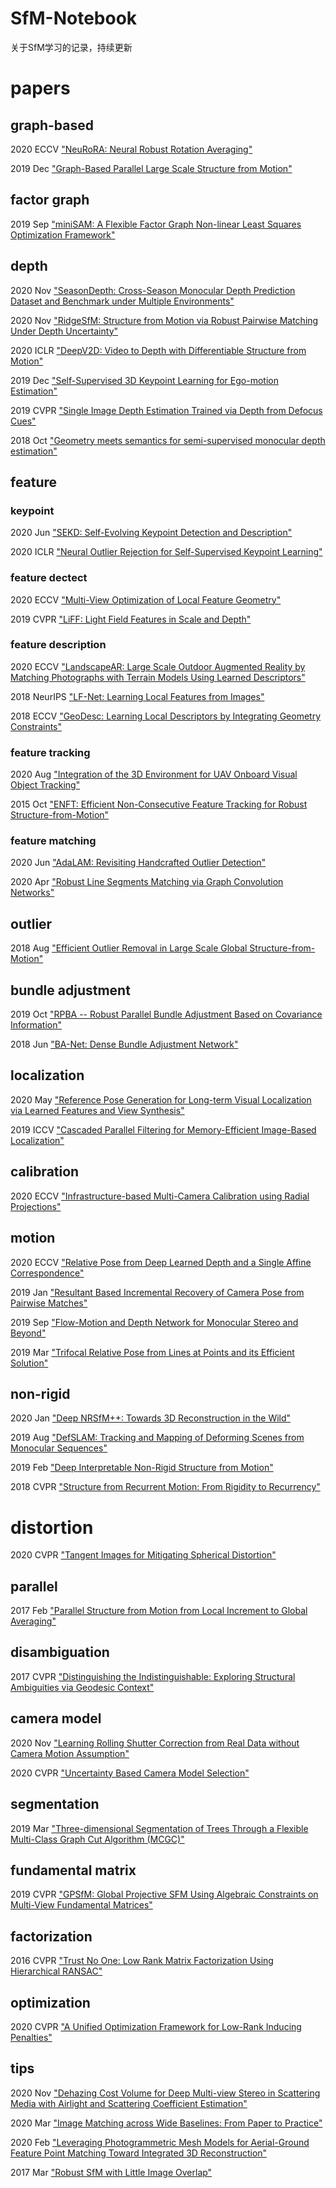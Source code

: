 # SfM-Notebook
关于SfM学习的记录，持续更新

# papers
## graph-based
2020 ECCV
["NeuRoRA: Neural Robust Rotation Averaging"](https://www.ecva.net/papers/eccv_2020/papers_ECCV/papers/123690137.pdf)

2019 Dec 
["Graph-Based Parallel Large Scale Structure from Motion"](https://arxiv.org/pdf/1912.10659v2.pdf)

## factor graph
2019 Sep 
["miniSAM: A Flexible Factor Graph Non-linear Least Squares Optimization Framework"](https://arxiv.org/pdf/1909.00903v1.pdf)

## depth
2020 Nov
["SeasonDepth: Cross-Season Monocular Depth Prediction Dataset and Benchmark under Multiple Environments"](https://arxiv.org/pdf/2011.04408v1.pdf)

2020 Nov
["RidgeSfM: Structure from Motion via Robust Pairwise Matching Under Depth Uncertainty"](https://arxiv.org/pdf/2011.10359v1.pdf)

2020 ICLR
["DeepV2D: Video to Depth with Differentiable Structure from Motion"](https://openreview.net/pdf?id=HJeO7RNKPr)

2019 Dec
["Self-Supervised 3D Keypoint Learning for Ego-motion Estimation"](https://arxiv.org/pdf/1912.03426v3.pdf)

2019 CVPR
["Single Image Depth Estimation Trained via Depth from Defocus Cues"](http://openaccess.thecvf.com/content_CVPR_2019/papers/Gur_Single_Image_Depth_Estimation_Trained_via_Depth_From_Defocus_Cues_CVPR_2019_paper.pdf)

2018 Oct
["Geometry meets semantics for semi-supervised monocular depth estimation"](https://arxiv.org/pdf/1810.04093v2.pdf)

## feature
### keypoint
2020 Jun
["SEKD: Self-Evolving Keypoint Detection and Description"](https://arxiv.org/pdf/2006.05077v1.pdf)

2020 ICLR
["Neural Outlier Rejection for Self-Supervised Keypoint Learning"](https://openreview.net/pdf?id=Skx82ySYPH)

### feature dectect
2020 ECCV
["Multi-View Optimization of Local Feature Geometry"](https://www.ecva.net/papers/eccv_2020/papers_ECCV/papers/123460647.pdf)

2019 CVPR
["LiFF: Light Field Features in Scale and Depth"](http://openaccess.thecvf.com/content_CVPR_2019/papers/Dansereau_LiFF_Light_Field_Features_in_Scale_and_Depth_CVPR_2019_paper.pdf)

### feature description
2020 ECCV
["LandscapeAR: Large Scale Outdoor Augmented Reality by Matching Photographs with Terrain Models Using Learned Descriptors"](https://www.ecva.net/papers/eccv_2020/papers_ECCV/papers/123740290.pdf)

2018 NeurIPS
["LF-Net: Learning Local Features from Images"](http://papers.nips.cc/paper/7861-lf-net-learning-local-features-from-images.pdf)

2018 ECCV
["GeoDesc: Learning Local Descriptors by Integrating Geometry Constraints"](http://openaccess.thecvf.com/content_ECCV_2018/papers/Zixin_Luo_Learning_Local_Descriptors_ECCV_2018_paper.pdf)

### feature tracking
2020 Aug
["Integration of the 3D Environment for UAV Onboard Visual Object Tracking"](https://arxiv.org/pdf/2008.02834v3.pdf)

2015 Oct
["ENFT: Efficient Non-Consecutive Feature Tracking for Robust Structure-from-Motion"](https://arxiv.org/pdf/1510.08012v2.pdf)

### feature matching
2020 Jun
["AdaLAM: Revisiting Handcrafted Outlier Detection"](https://arxiv.org/pdf/2006.04250v1.pdf)

2020 Apr
["Robust Line Segments Matching via Graph Convolution Networks"](https://arxiv.org/pdf/2004.04993v2.pdf)

## outlier
2018 Aug
["Efficient Outlier Removal in Large Scale Global Structure-from-Motion"](https://arxiv.org/pdf/1808.03041v4.pdf)

## bundle adjustment
2019 Oct
["RPBA -- Robust Parallel Bundle Adjustment Based on Covariance Information"](https://arxiv.org/pdf/1910.08138v1.pdf)

2018 Jun
["BA-Net: Dense Bundle Adjustment Network"](https://arxiv.org/pdf/1806.04807v3.pdf)

## localization
2020 May
["Reference Pose Generation for Long-term Visual Localization via Learned Features and View Synthesis"](https://arxiv.org/pdf/2005.05179v3.pdf)

2019 ICCV
["Cascaded Parallel Filtering for Memory-Efficient Image-Based Localization"](http://openaccess.thecvf.com/content_ICCV_2019/papers/Cheng_Cascaded_Parallel_Filtering_for_Memory-Efficient_Image-Based_Localization_ICCV_2019_paper.pdf)

## calibration
2020 ECCV
["Infrastructure-based Multi-Camera Calibration using Radial Projections"](https://www.ecva.net/papers/eccv_2020/papers_ECCV/papers/123610324.pdf)

## motion
2020 ECCV
["Relative Pose from Deep Learned Depth and a Single Affine Correspondence"](https://www.ecva.net/papers/eccv_2020/papers_ECCV/papers/123570613.pdf)

2019 Jan
["Resultant Based Incremental Recovery of Camera Pose from Pairwise Matches"](https://arxiv.org/pdf/1901.09364v1.pdf)

2019 Sep
["Flow-Motion and Depth Network for Monocular Stereo and Beyond"](https://arxiv.org/pdf/1909.05452v1.pdf)

2019 Mar
["Trifocal Relative Pose from Lines at Points and its Efficient Solution"](https://arxiv.org/pdf/1903.09755v3.pdf)

## non-rigid
2020 Jan
["Deep NRSfM++: Towards 3D Reconstruction in the Wild"](https://arxiv.org/pdf/2001.10090v1.pdf)

2019 Aug
["DefSLAM: Tracking and Mapping of Deforming Scenes from Monocular Sequences"](https://arxiv.org/pdf/1908.08918v2.pdf)

2019 Feb
["Deep Interpretable Non-Rigid Structure from Motion"](https://arxiv.org/pdf/1902.10840v1.pdf)

2018 CVPR
["Structure from Recurrent Motion: From Rigidity to Recurrency"](http://openaccess.thecvf.com/content_cvpr_2018/papers/Li_Structure_From_Recurrent_CVPR_2018_paper.pdf)

# distortion
2020 CVPR
["Tangent Images for Mitigating Spherical Distortion"](http://openaccess.thecvf.com/content_CVPR_2020/papers/Eder_Tangent_Images_for_Mitigating_Spherical_Distortion_CVPR_2020_paper.pdf)

## parallel
2017 Feb
["Parallel Structure from Motion from Local Increment to Global Averaging"](https://arxiv.org/pdf/1702.08601v3.pdf)

## disambiguation
2017 CVPR
["Distinguishing the Indistinguishable: Exploring Structural Ambiguities via Geodesic Context"](http://openaccess.thecvf.com/content_cvpr_2017/papers/Yan_Distinguishing_the_Indistinguishable_CVPR_2017_paper.pdf)

## camera model
2020 Nov
["Learning Rolling Shutter Correction from Real Data without Camera Motion Assumption"](https://arxiv.org/pdf/2011.03106v1.pdf)

2020 CVPR
["Uncertainty Based Camera Model Selection"](http://openaccess.thecvf.com/content_CVPR_2020/papers/Polic_Uncertainty_Based_Camera_Model_Selection_CVPR_2020_paper.pdf)

## segmentation
2019 Mar
["Three-dimensional Segmentation of Trees Through a Flexible Multi-Class Graph Cut Algorithm (MCGC)"](https://arxiv.org/pdf/1903.08481v1.pdf)

## fundamental matrix
2019 CVPR
["GPSfM: Global Projective SFM Using Algebraic Constraints on Multi-View Fundamental Matrices"](http://openaccess.thecvf.com/content_CVPR_2019/papers/Kasten_GPSfM_Global_Projective_SFM_Using_Algebraic_Constraints_on_Multi-View_Fundamental_CVPR_2019_paper.pdf)

## factorization
2016 CVPR
["Trust No One: Low Rank Matrix Factorization Using Hierarchical RANSAC"](http://openaccess.thecvf.com/content_cvpr_2016/papers/Oskarsson_Trust_No_One_CVPR_2016_paper.pdf)

## optimization
2020 CVPR
["A Unified Optimization Framework for Low-Rank Inducing Penalties"](http://openaccess.thecvf.com/content_CVPR_2020/papers/Ornhag_A_Unified_Optimization_Framework_for_Low-Rank_Inducing_Penalties_CVPR_2020_paper.pdf)

## tips
2020 Nov
["Dehazing Cost Volume for Deep Multi-view Stereo in Scattering Media with Airlight and Scattering Coefficient Estimation"](https://arxiv.org/pdf/2011.09114v1.pdf)

2020 Mar
["Image Matching across Wide Baselines: From Paper to Practice"](https://arxiv.org/pdf/2003.01587v3.pdf)

2020 Feb
["Leveraging Photogrammetric Mesh Models for Aerial-Ground Feature Point Matching Toward Integrated 3D Reconstruction"](https://arxiv.org/pdf/2002.09085v2.pdf)

2017 Mar
["Robust SfM with Little Image Overlap"](https://arxiv.org/pdf/1703.07957v2.pdf)

